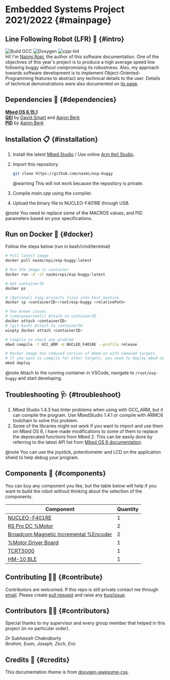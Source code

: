# Embedded Systems Project 2021/2022 {#mainpage}

## Line Following Robot (LFR) 🚓 {#intro}

![Build GCC](https://img.shields.io/endpoint?url=https://gist.githubusercontent.com/nazmi/661bc6f35f626bca218501f160893b4b/raw/gcc_badge.json)
![Doxygen](https://img.shields.io/endpoint?url=https://gist.githubusercontent.com/nazmi/25d7b5dd85bdd54d9dc73366aa9f4c85/raw/doxygen_badge.json)
![cpp-lint](https://img.shields.io/endpoint?url=https://gist.githubusercontent.com/nazmi/88852f73e80cb06c05e5babaec5febe0/raw/lint_badge.json)  
Hi! I'm [Nazmi Ropi](https://uk.linkedin.com/in/nazmi-ropi), the author of this software documentation. One of the objectives of this year's project is to produce a high average speed line following buggy without compromising its robustness. Also, my approach towards software development is to implement Object-Oriented-Programming features to abstract any technical details to the user. Details of technical demonstrations were also documented on [its page](#journey).

## Dependencies 📌 {#dependencies}

[**Mbed OS 6.15.1**](https://github.com/ARMmbed/mbed-os/releases/tag/mbed-os-6.15.1)  
[**QEI**](https://os.mbed.com/users/WiredHome/code/QEI/) by [David Smart](https://os.mbed.com/users/WiredHome/)   and [Aaron Berk](https://os.mbed.com/users/aberk/)  
[**PID**](https://os.mbed.com/users/aberk/code/PID/) by [Aaron Berk](https://os.mbed.com/users/aberk/)  

## Installation 📋 {#installation}

1. Install the latest [Mbed Studio](https://os.mbed.com/studio/) / Use online [Arm Keil Studio](https://studio.keil.arm.com/).
2. Import this repository.

   ```bash
   git clone https://github.com/nazmi/esp-buggy
   ```

   @warning This will not work because the repository is private.

3. Compile *main.cpp* using the compiler.
4. Upload the binary file to NUCLEO-F401RE through USB.

@note You need to replace some of the MACROS values, and PID parameters based on your specifications.

## Run on Docker 🐋 {#docker}

Follow the steps below (run in bash/cmd/terminal)

   ```bash
   # Pull latest image
   docker pull nazmiropi/esp-buggy:latest

   # Run the image in container
   docker run -d -it nazmiropi/esp-buggy:latest

   # Get containerID
   docker ps

   # (Optional) Copy projects files into host machine
   docker cp <containerID>:root/esp-buggy <relativePath> 
   
   # Two known issues
   # (cmd/powershell) Attach to containerID
   docker attach <containerID>
   # (git-bash) Attach to containerID
   winpty docker attach <containerID>

   # Compile to check any problem
   mbed compile -t GCC_ARM -m NUCLEO_F401RE --profile release

   # Docker image has reduced version of mbed-os with removed targets.
   # If you want to compile for other targets, you need to deploy mbed-os again.
   mbed deploy
   ```

@note Attach to the running container in VSCode, navigate to ```/root/esp-buggy``` and start developing.

## Troubleshooting 🩺 {#troubleshoot}

1. Mbed Studio 1.4.3 has linter problems when using with GCC_ARM, but it can compile the program. Use MbedStudio 1.4.1 or compile with ARMC6 toolchain to solve this problem.
2. Some of the libraries might not work if you want to import and use them on Mbed OS 6, I have made modifications to some of them to replace the deprecated functions from Mbed 2. This can be easily done by referring to the latest API list from  [Mbed OS 6 documentation](https://os.mbed.com/docs/mbed-os/v6.15/introduction/index.html).

@note You can use the joystick, potentiometer and LCD on the application shield to help debug your program.

## Components 🛒 {#components}

You can buy any component you like, but the table below will help if you want to build the robot without thinking about the selection of the components.

|Component|Quantity
--|--
|[NUCLEO-F401RE](https://uk.farnell.com/stmicroelectronics/nucleo-f401re/nucleo-board-mcu/dp/2394223)| 1|
|[RS Pro DC %Motor](https://uk.rs-online.com/web/p/dc-motors/2389737/)|2|
|[Broadcom Magnetic Incremental %Encoder](https://uk.farnell.com/broadcom-limited/aeat-601b-f06/encoder-incremental-3-ch-12000rpm/dp/2467469)| 2
|[%Motor Driver Board](https://uk.farnell.com/maxim-integrated-products/maxrefdes89/ref-design-board-dc-motor-driver/dp/2523609)|1|
|[TCRT5000](https://www.robotshop.com/en/aptinex-raykha-s8-tcrt5000-based-8-channel-reflective-sensor-array.html)| 1|
|[HM-10 BLE](https://www.robotshop.com/uk/sunfounder-bluetooth-40-hm-10-master-slave-module.html)|1|

## Contributing 👨‍💻 {#contribute}

Contributors are welcomed. If this repo is still private contact me through [email](mailto:muhammad.binmohdropi@student.manchester.ac.uk).
Please create [pull request](https://github.com/nazmi/esp-buggy/pulls) and raise any [bug/issue](https://github.com/nazmi/esp-buggy/issues).  

## Contributors 👷‍♂️ {#contributors}

Special thanks to my supervisor and every group member that helped in this project (in no particular order).

*Dr Subhasish Chakraborty*  
*Ibrahim, Euan, Joseph, Zech, Eric*

## Credits 💚 {#credits}

This documentation theme is from [doxygen-awesome-css](https://github.com/jothepro/doxygen-awesome-css).
